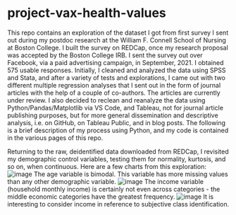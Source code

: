 # project-vax-health-values
This repo contains an exploration of the dataset I got from first survey I sent out during my postdoc research at the William F. Connell School of Nursing at Boston College. I built the survey on REDCap, once my research proposal was accepted by the Boston College IRB. I sent the survey out over Facebook, via a paid advertising campaign, in September, 2021. I obtained 575 usable responses. 
Initially, I cleaned and analyzed the data using SPSS and Stata, and after a variety of tests and explorations, I came out with two different multiple regression analyses that I sent out in the form of journal articles with the help of a couple of co-authors. The articles are currently under review.
I also decided to reclean and reanalyze the data using Python/Pandas/Matplotlib via VS Code, and Tableau, not for journal article publishing purposes, but for more general dissemination and descriptive analysis, i.e. on GitHub, on Tableau Public, and in blog posts.
The following is a brief description of my process using Python, and my code is contained in the various pages of this repo. 

Returning to the raw, deidentified data downloaded from REDCap, I revisited my demographic control variables, testing them for normality, kurtosis, and so on, when continuous. Here are a few charts from this exploration:
![image](https://user-images.githubusercontent.com/8931602/236516822-b8c262c3-815b-4244-b910-297158887ce7.png)
The age variable is bimodal. This variable has more missing values than any other demographic variable.
![image](https://user-images.githubusercontent.com/8931602/236517050-568d8fdf-3bbf-49f6-adbd-2702ab4bb1aa.png)
The income variable (household monthly income) is certainly not even across categories - the middle economic categories have the greatest frequency.
![image](https://user-images.githubusercontent.com/8931602/236517670-b4301192-df40-4e1a-b3c0-4cf5ae3992d3.png)
It is interesting to consider income in reference to subjective class identification.


